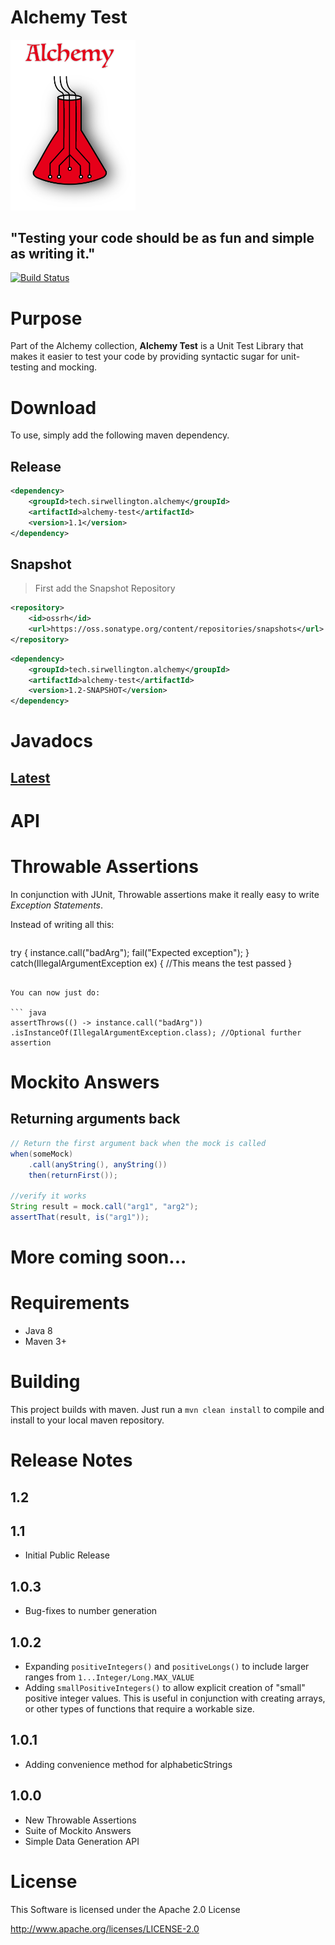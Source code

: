 Alchemy Test
==============================================

<img src="https://raw.githubusercontent.com/SirWellington/alchemy/develop/Graphics/Logo/Alchemy-Logo-v3-name.png" width="200">

## "Testing your code should be as fun and simple as writing it."

[![Build Status](https://travis-ci.org/SirWellington/alchemy-test.svg)](https://travis-ci.org/SirWellington/alchemy-test)


# Purpose

Part of the Alchemy collection, **Alchemy Test** is a Unit Test Library that makes it easier to test your code by providing syntactic sugar for unit-testing and mocking.


# Download

To use, simply add the following maven dependency.

## Release
```xml
<dependency>
	<groupId>tech.sirwellington.alchemy</groupId>
	<artifactId>alchemy-test</artifactId>
	<version>1.1</version>
</dependency>
```

## Snapshot

>First add the Snapshot Repository
```xml
<repository>
	<id>ossrh</id>
    <url>https://oss.sonatype.org/content/repositories/snapshots</url>
</repository>
```

```xml
<dependency>
	<groupId>tech.sirwellington.alchemy</groupId>
	<artifactId>alchemy-test</artifactId>
	<version>1.2-SNAPSHOT</version>
</dependency>
```

# Javadocs
## [Latest](http://www.javadoc.io/doc/tech.sirwellington.alchemy/alchemy-test/)


API
==============================================
# Throwable Assertions
In conjunction with JUnit, Throwable assertions make it really easy to write _Exception Statements_.

Instead of writing all this:

>``` java
try
{
	instance.call("badArg");
	fail("Expected exception");
}
catch(IllegalArgumentException ex)
{
	//This means the test passed
}
```

You can now just do:

``` java
assertThrows(() -> instance.call("badArg"))
.isInstanceOf(IllegalArgumentException.class); //Optional further assertion
```

# Mockito Answers

## Returning arguments back
```java
// Return the first argument back when the mock is called
when(someMock)
	.call(anyString(), anyString())
	then(returnFirst());

//verify it works
String result = mock.call("arg1", "arg2");
assertThat(result, is("arg1"));
```

# More coming soon...


# Requirements
+ Java 8
+ Maven 3+


# Building
This project builds with maven. Just run a `mvn clean install` to compile and install to your local maven repository.

# Release Notes

## 1.2

## 1.1
+ Initial Public Release

## 1.0.3
+ Bug-fixes to number generation

## 1.0.2
+ Expanding `positiveIntegers()` and `positiveLongs()` to include larger ranges from `1...Integer/Long.MAX_VALUE`
+ Adding `smallPositiveIntegers()` to allow explicit creation of "small" positive integer values. This is useful in conjunction with creating arrays, or other types of functions that require a workable size.

## 1.0.1
+ Adding convenience method for alphabeticStrings


## 1.0.0
+ New Throwable Assertions
+ Suite of Mockito Answers
+ Simple Data Generation API

# License

This Software is licensed under the Apache 2.0 License

http://www.apache.org/licenses/LICENSE-2.0
